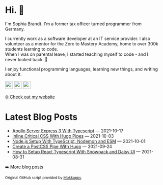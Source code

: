 <h1>Hi. 👋</h1>
<p>I'm Sophia Brandt. I'm a former tax officer turned programmer from Germany.</p>
<p>I currently work as a software developer at an IT service provider. I also volunteer as a mentor for the Zero to Mastery Academy, home to over 300k students learning to code.<br>
When I was on parental leave, I started teaching myself to code - and I never looked back. 💜</p>
<p>I enjoy functional programming languages, learning new things, and writing about it.</p>
<p><a href="https://www.twitter.com/hisophiabrandt"><img src="https://img.shields.io/badge/twitter-%231DA1F2.svg?&style=for-the-badge&logo=twitter&logoColor=white" height=25></a> <a href="https://www.linkedin.com/in/sophiabrandt"><img src="https://img.shields.io/badge/linkedin-%230077B5.svg?&style=for-the-badge&logo=linkedin&logoColor=white" height=25></a> <a href="https://dev.to/sophiabrandt"><img src="https://img.shields.io/badge/DEV.TO-%230A0A0A.svg?&style=for-the-badge&logo=dev-dot-to&logoColor=white" height=25></a></p>
<p><a href="https://www.sophiabrandt.com">🌐 Check out my website</a></p>
<h1>Latest Blog Posts</h1>
  <ul>
    <li><a href=https://www.rockyourcode.com/apollo-server-express-3-with-typescript/>Apollo Server Express 3 With Typescript</a> — 2021-10-17</li><li><a href=https://www.rockyourcode.com/inline-critical-css-with-hugo-pipes/>Inline Critical CSS With Hugo Pipes</a> — 2021-10-03</li><li><a href=https://www.rockyourcode.com/nodejs-setup-with-typescript-nodemon-and-esm/>Node.js Setup With TypeScript, Nodemon and ESM</a> — 2021-10-01</li><li><a href=https://www.rockyourcode.com/create-a-postcss-pipe-with-hugo/>Create a PostCSS Pipe With Hugo</a> — 2021-09-24</li><li><a href=https://www.rockyourcode.com/how-to-setup-react-typescript-with-snowpack-and-daisyui/>How to Setup React Typescript With Snowpack and Daisy UI</a> — 2021-08-31</li>
  </ul>
<p><a href="https://www.rockyourcode.com">➡️ More blog posts</a></p>
<p><small>Original GitHub script provided by <a href="https://github.com/Mokkapps">Mokkapps</a>.</small></p>
